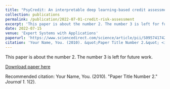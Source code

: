 ```yaml
---
title: "PsyCredit: An interpretable deep learning-based credit assessment approach facilitated by psychometric natural language processing"
collection: publications
permalink: /publication/2022-07-01-credit-risk-assessment
excerpt: 'This paper is about the number 2. The number 3 is left for future work.'
date: 2022-07-15
venue: 'Expert Systems with Applications'
paperurl: 'https://www.sciencedirect.com/science/article/pii/S0957417422003001'
citation: 'Your Name, You. (2010). &quot;Paper Title Number 2.&quot; <i>Journal 1</i>. 1(2).'
---
```

This paper is about the number 2. The number 3 is left for future work.

[Download paper here](http://academicpages.github.io/files/paper2.pdf)

Recommended citation: Your Name, You. (2010). "Paper Title Number 2." <i>Journal 1</i>. 1(2).

